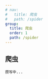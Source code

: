 ```yaml
---
# nav:
#   title: 爬虫
#   path: /spider
group:
  title: 爬虫
  order: 1
  path: /spider
---
```


## 爬虫

```
攒写中...
```
